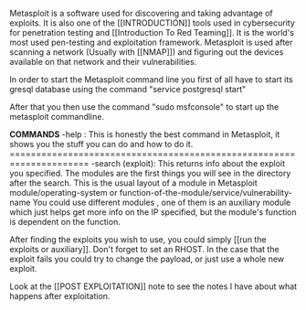 Metasploit is a software used for discovering and taking advantage of exploits.
It is also one of the [[INTRODUCTION]] tools used in cybersecurity for penetration testing and [[Introduction To Red Teaming]].
It is the world's most used pen-testing and exploitation framework.
Metasploit is used after scanning a network (Usually with [[NMAP]]) and figuring out the devices available on that network and their vulnerabilities.

In order to start the Metasploit command line you first of all have to start its gresql database using the command "service postgresql start"

After that you then use the command "sudo msfconsole" to start up the metasploit commandline.

**COMMANDS**
	-help : This is honestly the best command in Metasploit, it shows you the stuff you can do and how to do it.
	=====================================================================
	-search (exploit): This returns info about the exploit you specified.
		The modules are the first things you will see in the directory after the search.
		This is the usual layout of a module in Metasploit
		module/operating-system or function-of-the-module/service/vulnerability-name
		You could use different modules , one of them is an auxiliary module which just helps get more info on the IP specified, but the module's function is dependent on the function.

After finding the exploits you wish to use, you could simply [[run the exploits or auxiliary]].
Don't forget to set an RHOST.
In the case that the exploit fails you could try to change the payload, or just use a whole new exploit.

Look at the [[POST EXPLOITATION]] note to see the notes I have about what happens after exploitation.